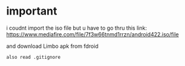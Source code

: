 # important

i coudnt import the iso file but u have to go thru this link:
https://www.mediafire.com/file/7f3w66tnmd1rrzn/android422.iso/file

and download Limbo apk from fdroid

```
also read .gitignore
